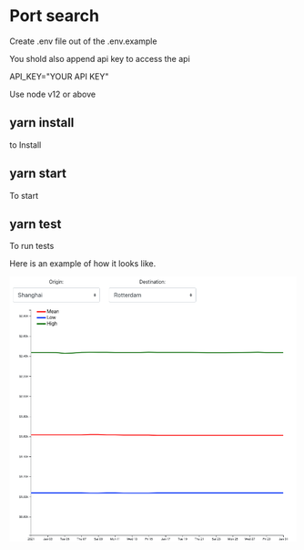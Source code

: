 # Port search

Create .env file out of the .env.example

You shold also append api key to access the api

API_KEY="YOUR API KEY"

Use node v12 or above

## yarn install

to Install

## yarn start

To start

## yarn test

To run tests

Here is an example of how it looks like.

![alt text](https://github.com/ariellyrycs/port-search-task/blob/main/example.png?raw=true)
